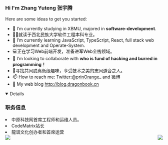 ### Hi I'm **Zhang Yuteng 张宇腾**

Here are some ideas to get you started:


- 🔭 I’m currently studying in XBMU, majored in **software-development**.
- 👨‍🎓就读于西北民族大学软件工程本科专业。
- 🌱 I’m currently learning JavaScript, TypeScript, React, full stack web development and Operate-System.
- 💻正在学习Web前端开发，准备进军Web全栈领域。
- 👯 I’m looking to collaborate with **who is fund of hacking and burred in programming！**
- 🤝寻找共同脱离低级趣味，享受技术之美的志同道合之人。
- 📫 How to reach me: Twitter:[@prinOrange_](https://twitter.com/prinOrange_)
  and [微博](https://weibo.com/u/1738014147)
- 📕 My web blog http://blog.dragonbook.cn



<div>

<div align="left">
<details open>
<h3><strong>职务信息</strong></h3>
<li>中原科技网首席工程师和运维人员。</li>
<li>CodeMatrix站长</li>
<li>龍谱文化创办者和首席运营</li>
</details>
</div>
</div>
<div>

<img align="left" src = "https://github-readme-stats.vercel.app/api/top-langs/?username=prinOrange&theme=tokyonight">

<img align="right" src="https://github-profile-trophy.vercel.app/?username=HollowMan6&theme=onedark&row=2&column=4&no-frame=true&margin-w=16&margin-h=16&no-bg=true" />

</div>